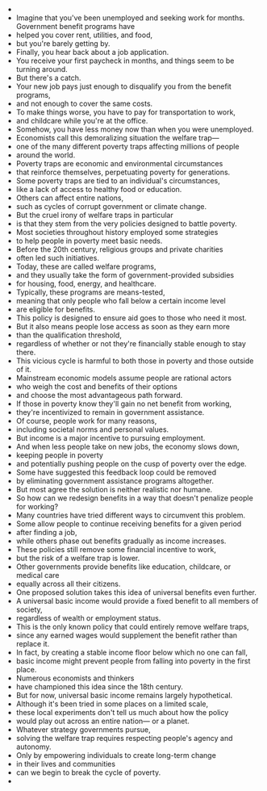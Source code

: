 -
- Imagine that you've been unemployed and seeking work for months. Government benefit programs have
- helped you cover rent, utilities, and food,
- but you're barely getting by.
- Finally, you hear back about a job application.
- You receive your first paycheck in months, and things seem to be turning around.
- But there's a catch.
- Your new job pays just enough to disqualify you from the benefit programs,
- and not enough to cover the same costs.
- To make things worse, you have to pay for transportation to work,
- and childcare while you're at the office.
- Somehow, you have less money now than when you were unemployed.
- Economists call this demoralizing situation the welfare trap—
- one of the many different poverty traps affecting millions of people
- around the world.
- Poverty traps are economic and environmental circumstances
- that reinforce themselves, perpetuating poverty for generations.
- Some poverty traps are tied to an individual's circumstances,
- like a lack of access to healthy food or education.
- Others can affect entire nations,
- such as cycles of corrupt government or climate change.
- But the cruel irony of welfare traps in particular
- is that they stem from the very policies designed to battle poverty.
- Most societies throughout history employed some strategies
- to help people in poverty meet basic needs.
- Before the 20th century, religious groups and private charities
- often led such initiatives.
- Today, these are called welfare programs,
- and they usually take the form of government-provided subsidies
- for housing, food, energy, and healthcare.
- Typically, these programs are means-tested,
- meaning that only people who fall below a certain income level
- are eligible for benefits.
- This policy is designed to ensure aid goes to those who need it most.
- But it also means people lose access as soon as they earn more
- than the qualification threshold,
- regardless of whether or not they're financially stable enough to stay there.
- This vicious cycle is harmful to both those in poverty and those outside of it.
- Mainstream economic models assume people are rational actors
- who weigh the cost and benefits of their options
- and choose the most advantageous path forward.
- If those in poverty know they'll gain no net benefit from working,
- they're incentivized to remain in government assistance.
- Of course, people work for many reasons,
- including societal norms and personal values.
- But income is a major incentive to pursuing employment.
- And when less people take on new jobs, the economy slows down,
- keeping people in poverty
- and potentially pushing people on the cusp of poverty over the edge.
- Some have suggested this feedback loop could be removed
- by eliminating government assistance programs altogether.
- But most agree the solution is neither realistic nor humane.
- So how can we redesign benefits in a way that doesn't penalize people for working?
- Many countries have tried different ways to circumvent this problem.
- Some allow people to continue receiving benefits for a given period
- after finding a job,
- while others phase out benefits gradually as income increases.
- These policies still remove some financial incentive to work,
- but the risk of a welfare trap is lower.
- Other governments provide benefits like education, childcare, or medical care
- equally across all their citizens.
- One proposed solution takes this idea of universal benefits even further.
- A universal basic income would provide a fixed benefit to all members of society,
- regardless of wealth or employment status.
- This is the only known policy that could entirely remove welfare traps,
- since any earned wages would supplement the benefit rather than replace it.
- In fact, by creating a stable income floor below which no one can fall,
- basic income might prevent people from falling into poverty in the first place.
- Numerous economists and thinkers
- have championed this idea since the 18th century.
- But for now, universal basic income remains largely hypothetical.
- Although it's been tried in some places on a limited scale,
- these local experiments don't tell us much about how the policy
- would play out across an entire nation— or a planet.
- Whatever strategy governments pursue,
- solving the welfare trap requires respecting people's agency and autonomy.
- Only by empowering individuals to create long-term change
- in their lives and communities
- can we begin to break the cycle of poverty.
-